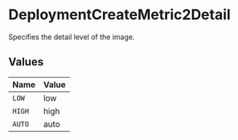 # DeploymentCreateMetric2Detail

Specifies the detail level of the image.


## Values

| Name   | Value  |
| ------ | ------ |
| `LOW`  | low    |
| `HIGH` | high   |
| `AUTO` | auto   |
